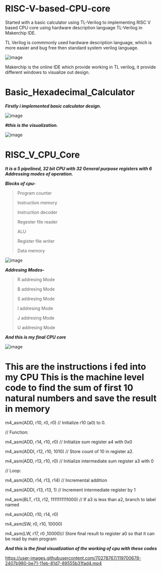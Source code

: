 # RISC-V-based-CPU-core
Started with a basic calculator using TL-Verilog to implementing RISC V based CPU core using hardware description language TL-Verilog in Makerchip IDE. 

TL Verilog is commmonly used hardware description language, which is more easier and bug free then standard system verilog language.

![image](https://user-images.githubusercontent.com/70278767/119694143-988b2a00-be6a-11eb-8699-aca237eedb9a.png)

Makerchip is the online IDE which provide working in TL verilog, it provide different windows to visualize out design.

# Basic_Hexadecimal_Calculator
***Firstly i implemented basic calculator design.***

![image](https://user-images.githubusercontent.com/70278767/119695576-f0766080-be6b-11eb-88ee-6f07ef95da85.png)

***#this is the visualization.***

![image](https://user-images.githubusercontent.com/70278767/119696095-75617a00-be6c-11eb-8ace-84163da8bf75.png)

# RISC_V_CPU_Core

***It is a 5 pipelined, 32 bit CPU with 32 General purpose registers with 6 Addressing modes of operation.***

***Blocks of cpu-***

> Program counter
>
> Instruction memory
>
> Instruction decoder
> 
> Regester file reader
> 
> ALU
> 
> Register file writer 
> 
> Data memory

![image](https://user-images.githubusercontent.com/70278767/119697257-a42c2000-be6d-11eb-99e0-ad7294ccced7.png)

***Addresing Modes-***

>R addresing Mode
>
>B addresing Mode
>
>S addresing Mode
>
>I addresing Mode
>
>J addresing Mode
>
>U addresing Mode

***And this is my final CPU core***

![image](https://user-images.githubusercontent.com/70278767/119699706-0ede5b00-be70-11eb-966d-ecd084e1375b.png)

# This are the instructions i fed into my CPU This is the machine level code to find the sum of first 10 natural numbers and save the result in memory

   m4_asm(ADD, r10, r0, r0)             // Initialize r10 (a0) to 0.
   
   // Function:
   
   m4_asm(ADD, r14, r10, r0)            // Initialize sum register a4 with 0x0
   
   m4_asm(ADDI, r12, r10, 1010)         // Store count of 10 in register a2.
   
   m4_asm(ADD, r13, r10, r0)            // Initialize intermediate sum register a3 with 0
   
   // Loop:
   
   m4_asm(ADD, r14, r13, r14)           // Incremental addition
   
   m4_asm(ADDI, r13, r13, 1)            // Increment intermediate register by 1
   
   m4_asm(BLT, r13, r12, 1111111111000) // If a3 is less than a2, branch to label named <loop>
   
   m4_asm(ADD, r10, r14, r0)
  
   m4_asm(SW, r0, r10, 10000)
   
   m4_asm(LW, r17, r0 ,10000)// Store final result to register a0 so that it can be read by main program
  

  
  ***And this is the final visualization of the working of cpu with these codes***
  
  

https://user-images.githubusercontent.com/70278767/119700678-2407b980-be71-11eb-81d7-89555b31fad4.mp4









